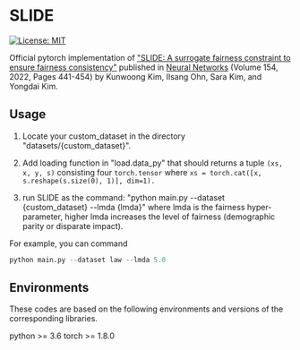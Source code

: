 # SLIDE

[![License: MIT](https://img.shields.io/badge/License-MIT-yellow.svg)](https://opensource.org/licenses/MIT)

Official pytorch implementation of ["SLIDE: A surrogate fairness constraint to ensure fairness consistency"](https://www.sciencedirect.com/science/article/pii/S0893608022002891) published in [Neural Networks](https://www.journals.elsevier.com/neural-networks) (Volume 154, 2022, Pages 441-454) by Kunwoong Kim, Ilsang Ohn, Sara Kim, and Yongdai Kim.


## Usage

1. Locate your custom_dataset in the directory "datasets/{custom_dataset}".

2. Add loading function in "load.data_py" that should returns a tuple ```(xs, x, y, s)``` consisting four ``` torch.tensor ```
where ```xs = torch.cat([x, s.reshape(s.size(0), 1)], dim=1).```

3. run SLIDE as the command: "python main.py --dataset {custom_dataset} --lmda {lmda}"
where lmda is the fairness hyper-parameter, higher lmda increases the level of fairness (demographic parity or disparate impact).

For example, you can command
```python
python main.py --dataset law --lmda 5.0
```

## Environments

These codes are based on the following environments and versions of the corresponding libraries.

python >= 3.6
torch >= 1.8.0
